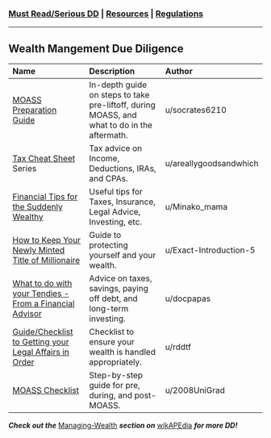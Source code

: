 ### [Must Read/Serious DD](index.md) | [Resources](resources.md) | [Regulations](regulations.md) 

---

## Wealth Mangement Due Diligence

|Name|Description|Author|
|:-|:-|:-|
|[MOASS Preparation Guide](https://github.com/verymeticulous/wikAPEdia/tree/main/01-Must-Read/MOASS-Preparation-Guide-by-socrates6210)|In-depth guide on steps to take pre-liftoff, during MOASS, and what to do in the aftermath.|u/socrates6210|
|[Tax Cheat Sheet](https://github.com/verymeticulous/wikAPEdia/tree/main/Managing-Wealth/Tax-Cheat-Sheet-series-by-areallygoodsandwhich) Series|Tax advice on Income, Deductions, IRAs, and CPAs.|u/areallygoodsandwhich|
|[Financial Tips for the Suddenly Wealthy](https://www.reddit.com/r/GME/comments/m6lyid/financial_tips_for_the_suddenly_wealthy/)|Useful tips for Taxes, Insurance, Legal Advice, Investing, etc.|u/Minako_mama|
|[How to Keep Your Newly Minted Title of Millionaire](https://www.reddit.com/r/GME/comments/manjyo/how_to_keep_your_newly_minted_title_of/)|Guide to protecting yourself and your wealth.|u/Exact-Introduction-5|
|[What to do with your Tendies - From a Financial Advisor](https://www.reddit.com/r/GME/comments/mefwc7/what_to_do_with_your_tendies_from_a_financial/)|Advice on taxes, savings, paying off debt, and long-term investing.|u/docpapas|
|[Guide/Checklist to Getting your Legal Affairs in Order](https://www.reddit.com/r/Superstonk/comments/mtwxuo/checklist_a_quick_and_dirty_guide_to_getting_your/)|Checklist to ensure your wealth is handled appropriately.|u/rddtf|
|[MOASS Checklist](https://github.com/verymeticulous/wikAPEdia/tree/main/Managing-Wealth/MOASS-Checklist-by-2008UniGrad)|Step-by-step guide for pre, during, and post-MOASS.|u/2008UniGrad|

***Check out the*** [Managing-Wealth](https://github.com/verymeticulous/wikAPEdia/tree/main/Managing-Wealth) ***section on*** [wikAPEdia](https://github.com/verymeticulous/wikAPEdia) ***for more DD!***
